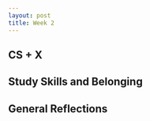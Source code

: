 ```yaml
---
layout: post
title: Week 2
---
```


## CS + X


## Study Skills and Belonging


## General Reflections


